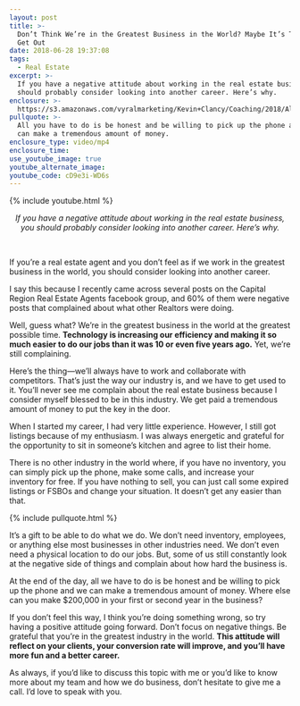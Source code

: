 ```yaml
---
layout: post
title: >-
  Don’t Think We’re in the Greatest Business in the World? Maybe It’s Time to
  Get Out
date: 2018-06-28 19:37:08
tags:
  - Real Estate
excerpt: >-
  If you have a negative attitude about working in the real estate business, you
  should probably consider looking into another career. Here’s why.
enclosure: >-
  https://s3.amazonaws.com/vyralmarketing/Kevin+Clancy/Coaching/2018/Albany+Real+Estate+Agent-+negative+attitudes.mp4
pullquote: >-
  All you have to do is be honest and be willing to pick up the phone and you
  can make a tremendous amount of money.
enclosure_type: video/mp4
enclosure_time:
use_youtube_image: true
youtube_alternate_image:
youtube_code: cD9e3i-WD6s
---
```


{% include youtube.html %}

<p style="text-align: center;"><em>If you have a negative attitude about working in the real estate business, you should probably consider looking into another career. Here’s why.</em></p>

<center>&nbsp;</center>

If you’re a real estate agent and you don’t feel as if we work in the greatest business in the world, you should consider looking into another career.&nbsp;

I say this because I recently came across several posts on the Capital Region Real Estate Agents facebook group, and 60% of them were negative posts that complained about what other Realtors were doing.&nbsp;

Well, guess what? We’re in the greatest business in the world at the greatest possible time. **Technology is increasing our efficiency and making it so much easier to do our jobs than it was 10 or even five years ago.** Yet, we’re still complaining.&nbsp;

Here’s the thing—we’ll always have to work and collaborate with competitors. That’s just the way our industry is, and we have to get used to it. You’ll never see me complain about the real estate business because I consider myself blessed to be in this industry. We get paid a tremendous amount of money to put the key in the door.

When I started my career, I had very little experience. However, I still got listings because of my enthusiasm. I was always energetic and grateful for the opportunity to sit in someone’s kitchen and agree to list their home.&nbsp;

There is no other industry in the world where, if you have no inventory, you can simply pick up the phone, make some calls, and increase your inventory for free. If you have nothing to sell, you can just call some expired listings or FSBOs and change your situation. It doesn’t get any easier than that.&nbsp;

{% include pullquote.html %}

It’s a gift to be able to do what we do. We don’t need inventory, employees, or anything else most businesses in other industries need. We don’t even need a physical location to do our jobs. But, some of us still constantly look at the negative side of things and complain about how hard the business is.

At the end of the day, all we have to do is be honest and be willing to pick up the phone and we can make a tremendous amount of money. Where else can you make $200,000 in your first or second year in the business?

If you don’t feel this way, I think you’re doing something wrong, so try having a positive attitude going forward. Don’t focus on negative things. Be grateful that you’re in the greatest industry in the world. **This attitude will reflect on your clients, your conversion rate will improve, and you’ll have more fun and a better career.**

As always, if you’d like to discuss this topic with me or you’d like to know more about my team and how we do business, don’t hesitate to give me a call. I’d love to speak with you.